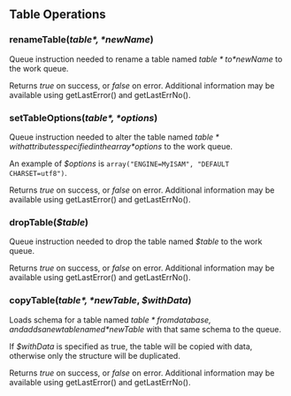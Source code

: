## Table Operations

### renameTable(*$table*, *$newName*)

Queue instruction needed to rename a table named *$table* to *$newName* to the work queue.

Returns *true* on success, or *false* on error. Additional information may be available using getLastError()
and getLastErrNo().

### setTableOptions(*$table*, *$options*)

Queue instruction needed to alter the table named *$table* with attributes specified in the array *$options*
to the work queue.

An example of *$options* is `array("ENGINE=MyISAM", "DEFAULT CHARSET=utf8")`.

Returns *true* on success, or *false* on error. Additional information may be available using getLastError()
and getLastErrNo().

### dropTable(*$table*)

Queue instruction needed to drop the table named *$table* to the work queue.

Returns *true* on success, or *false* on error. Additional information may be available using getLastError()
and getLastErrNo().

### copyTable(*$table*, *$newTable*, *$withData*)

Loads schema for a table named *$table* from database, and adds a new table named *$newTable* with that
same schema to the queue.

If *$withData* is specified as true, the table will be copied with data, otherwise only the structure
will be duplicated.

Returns *true* on success, or *false* on error. Additional information may be available using getLastError()
and getLastErrNo().

